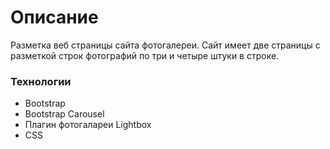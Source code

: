 # Описание
Разметка веб страницы сайта фотогалереи. Сайт имеет две страницы с разметкой строк фотографий по три и четыре штуки в строке.

### Технологии
* Bootstrap
* Bootstrap Carousel
* Плагин фотогалареи Lightbox
* CSS
